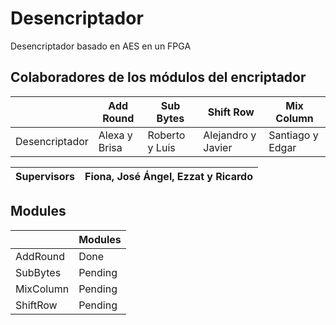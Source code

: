 # Desencriptador
Desencriptador basado en AES en un FPGA

## Colaboradores de los módulos del encriptador

|                |   Add Round   |    Sub Bytes   |      Shift Row     |    Mix Column    |
|----------------|---------------|----------------|--------------------|------------------|
| Desencriptador | Alexa y Brisa | Roberto y Luis | Alejandro y Javier | Santiago y Edgar |


| Supervisors  |                   Fiona, José Ángel, Ezzat y Ricardo                  |
|--------------|-----------------------------------------------------------------------|


## Modules
|               |    Modules    |
|---------------|---------------|
|    AddRound   |     Done      |
|    SubBytes   |     Pending   |
|    MixColumn  |     Pending   |
|    ShiftRow   |     Pending   |

